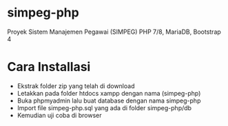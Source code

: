 # simpeg-php
Proyek Sistem Manajemen Pegawai (SIMPEG) PHP 7/8, MariaDB, Bootstrap 4

# Cara Installasi
- Ekstrak folder zip yang telah di download
- Letakkan pada folder htdocs xampp dengan nama (simpeg-php)
- Buka phpmyadmin lalu buat database dengan nama simpeg-php
- Import file simpeg-php.sql yang ada di folder simpeg-php/db
- Kemudian uji coba di browser


